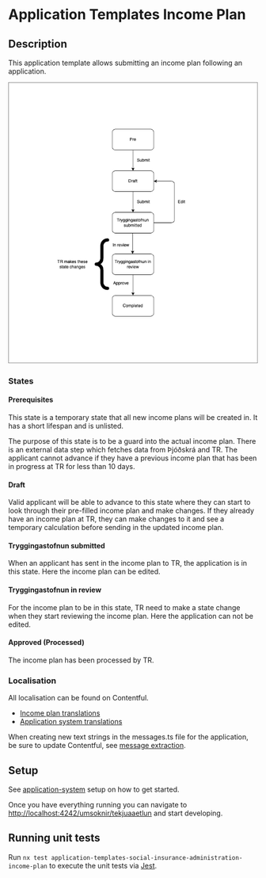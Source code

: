 # Application Templates Income Plan

## Description

This application template allows submitting an income plan following an application.

![](./assets/income-plan-flow-chart.png)

### States

#### Prerequisites

This state is a temporary state that all new income plans will be created in. It has a short lifespan and is unlisted.

The purpose of this state is to be a guard into the actual income plan. There is an external data step which fetches data from Þjóðskrá and TR. The applicant cannot advance if they have a previous income plan that has been in progress at TR for less than 10 days.

#### Draft

Valid applicant will be able to advance to this state where they can start to look through their pre-filled income plan and make changes. If they already have an income plan at TR, they can make changes to it and see a temporary calculation before sending in the updated income plan.

#### Tryggingastofnun submitted

When an applicant has sent in the income plan to TR, the application is in this state. Here the income plan can be edited.

#### Tryggingastofnun in review

For the income plan to be in this state, TR need to make a state change when they start reviewing the income plan. Here the application can not be edited.

#### Approved (Processed)

The income plan has been processed by TR.

### Localisation

All localisation can be found on Contentful.

- [Income plan translations](https://app.contentful.com/spaces/8k0h54kbe6bj/entries/ip.application)
- [Application system translations](https://app.contentful.com/spaces/8k0h54kbe6bj/entries/application.system)

When creating new text strings in the messages.ts file for the application, be sure to update Contentful, see [message extraction](../../../../localization/README.md#message-extraction).

## Setup

See [application-system](../../../../../apps/application-system/README.md) setup on how to get started.

Once you have everything running you can navigate to [http://localhost:4242/umsoknir/tekjuaaetlun](http://localhost:4242/umsoknir/tekjuaaetlun) and start developing.

## Running unit tests

Run `nx test application-templates-social-insurance-administration-income-plan` to execute the unit tests via [Jest](https://jestjs.io).
